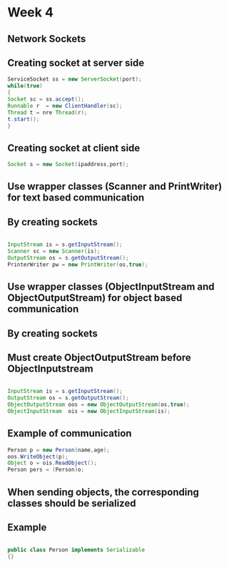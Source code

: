 # Week 4

## Network Sockets

## Creating socket at server side
~~~ java
ServiceSocket ss = new ServerSocket(port);
while(true)
{
Socket sc = ss.accept();
Runnable r  = new ClientHandler(sc);
Thread t = nre Thread(r);
t.start();
}
~~~ 

##  Creating socket at client side
~~~ java
Socket s = new Socket(ipaddress,port);
~~~ 

## Use wrapper classes (Scanner and PrintWriter) for text based communication 

## By creating sockets

~~~ java

InputStream is = s.getInputStream();
Scanner sc = new Scanner(is);
OutputStream os = s.getOutputStream();
PrinterWriter pw = new PrintWriter(os,true);
~~~

## Use wrapper classes (ObjectInputStream and ObjectOutputStream) for object based communication   

## By creating sockets

## Must create ObjectOutputStream before  ObjectInputstream

~~~ java

InputStream is = s.getInputStream();
OutputStream os = s.getOutputStream();
ObjectOutputStream oos = new ObjectOutputStream(os,true);
ObjectInputStream  ois = new ObjectInputStream(is);


~~~

## Example of communication
~~~java
Person p = new Person(name,age);
oos.WriteObject(p);
Object o = ois.ReadObject();
Person pers = (Person)o;
~~~

## When sending objects, the corresponding classes should be serialized

## Example 
~~~ java

public class Person implements Serializable
{}

~~~